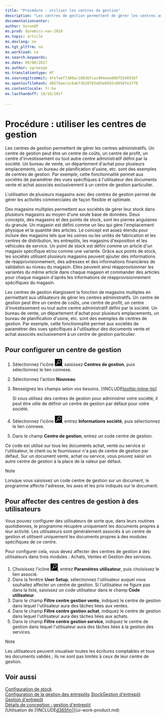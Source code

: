```yaml
---
title: "Procédure : utiliser les centres de gestion"
description: "Les centres de gestion permettent de gérer les centres administratifs. Un centre de gestion peut être un centre de coûts, un centre de profit, un centre d'investissement ou tout autre centre administratif défini par la société."
documentationcenter: 
author: SorenGP
ms.prod: dynamics-nav-2018
ms.topic: article
ms.devlang: na
ms.tgt_pltfrm: na
ms.workload: na
ms.search.keywords: 
ms.date: 09/08/2017
ms.author: sgroespe
ms.translationtype: HT
ms.sourcegitcommit: 4fefaef7380ac10836fcac404eea006f55d8556f
ms.openlocfilehash: d857daec1c6ab73639783e03e6592c0958fe2f70
ms.contentlocale: fr-be
ms.lasthandoff: 10/16/2017

---
```

# <a name="how-to-work-with-responsibility-centers"></a>Procédure : utiliser les centres de gestion
Les centres de gestion permettent de gérer les centres administratifs. Un centre de gestion peut être un centre de coûts, un centre de profit, un centre d'investissement ou tout autre centre administratif défini par la société. Un bureau de vente, un département d'achat pour plusieurs emplacements, un bureau de planification d'usine, etc. sont des exemples de centres de gestion. Par exemple, cette fonctionnalité permet aux sociétés de paramétrer des vues spécifiques à l'utilisateur des documents vente et achat associés exclusivement à un centre de gestion particulier.  

L'utilisation de plusieurs magasins avec des centres de gestion permet de gérer les activités commerciales de façon flexible et optimale.

Des magasins multiples permettent aux sociétés de gérer leur stock dans plusieurs magasins au moyen d'une seule base de données. Deux concepts, des magasins et des points de stock, sont les pierres angulaires du granule. Un magasin est défini comme un lieu qui gère l'emplacement physique et la quantité des articles. Le concept est assez étendu pour inclure des magasins tels que les usines ou les unités de fabrication et les centres de distribution, les entrepôts, les magasins d'exposition et les véhicules de service. Un point de stock est défini comme un article d'un magasin spécifique et/ou comme une variante. Grâce aux points de stock, les sociétés utilisant plusieurs magasins peuvent ajouter des informations de réapprovisionnement, des adresses et des informations financières de validation au niveau du magasin. Elles peuvent ainsi réapprovisionner les variantes du même article dans chaque magasin et commander des articles pour chaque magasin d'après les informations de réapprovisionnement spécifiques du magasin.  

Les centres de gestion élargissent la fonction de magasins multiples en permettant aux utilisateurs de gérer les centres administratifs. Un centre de gestion peut être un centre de coûts, une centre de profit, un centre d'investissement ou tout autre centre administratif défini par la société. Un bureau de vente, un département d'achat pour plusieurs emplacements, un bureau de planification d'usine, etc. sont des exemples de centres de gestion. Par exemple, cette fonctionnalité permet aux sociétés de paramétrer des vues spécifiques à l'utilisateur des documents vente et achat associés exclusivement à un centre de gestion particulier.

## <a name="to-set-up-a-responsibility-center"></a>Pour configurer un centre de gestion  
1.  Sélectionnez l'icône ![Page ou état pour la recherche](media/ui-search/search_small.png "Page ou état pour la recherche"), saisissez **Centres de gestion**, puis sélectionnez le lien connexe.  
2.  Sélectionnez l'action **Nouveau**.  
3.  Renseignez les champs selon vos besoins. [!INCLUDE[tooltip-inline-tip](includes/tooltip-inline-tip_md.md)]  

    Si vous utilisez des centres de gestion pour administrer votre société, il peut être utile de définir un centre de gestion par défaut pour votre société.
4. Sélectionnez l'icône ![Page ou état pour la recherche](media/ui-search/search_small.png "icône Page ou état pour la recherche"), entrez **Informations société**, puis sélectionnez le lien connexe.
5. Dans le champ **Centre de gestion**, entrez un code centre de gestion.

Ce code est utilisé sur tous les documents achat, vente ou service si l'utilisateur, le client ou le fournisseur n'a pas de centre de gestion par défaut. Sur un document vente, achat ou service, vous pouvez saisir un autre centre de gestion à la place de la valeur par défaut.

> [!NOTE]  
>  Lorsque vous saisissez un code centre de gestion sur un document, le programme affecte l'adresse, les axes et les prix indiqués sur le document.  

## <a name="to-assign-responsibility-centers-to-users"></a>Pour affecter des centres de gestion à des utilisateurs  
Vous pouvez configurer des utilisateurs de sorte que, dans leurs routines quotidiennes, le programme récupère uniquement les documents propres à leur activité. Les utilisateurs sont généralement associés à un centre de gestion et utilisent uniquement les documents propres à des modules spécifiques de ce centre.  

Pour configurer cela, vous devez affecter des centres de gestion à des utilisateurs dans trois modules : Achats, Ventes et Gestion des services.  

1.  Choisissez l'icône ![Page ou état pour la recherche](media/ui-search/search_small.png "Page ou état pour la recherche"), entrez **Paramètres utilisateur**, puis choisissez le lien associé.  
2.  Dans la fenêtre **User Setup**, sélectionnez l'utilisateur auquel vous souhaitez affecter un centre de gestion. Si l'utilisateur ne figure pas dans la liste, saisissez un code utilisateur dans le champ **Code utilisateur**.  
3.  Dans le champ **Filtre centre gestion vente**, indiquez le centre de gestion dans lequel l'utilisateur aura des tâches liées aux ventes.  
4.  Dans le champ **Filtre centre gestion achat**, indiquez le centre de gestion dans lequel l'utilisateur aura des tâches liées aux achats.  
5.  Dans le champ **Filtre centre gestion service**, indiquez le centre de gestion dans lequel l'utilisateur aura des tâches liées à la gestion des services.  

> [!NOTE]  
>  Les utilisateurs peuvent visualiser toutes les écritures comptables et tous les documents validés ; ils ne sont pas limités à ceux de leur centre de gestion.

## <a name="see-also"></a>Voir aussi  
[Configuration de stock](inventory-setup-inventory.md)  
[Configuration de la gestion des entrepôts](warehouse-setup-warehouse.md)
[Stock](inventory-manage-inventory.md)[Gestion d'entrepôt](warehouse-manage-warehouse.md)  
[Gestion d'entrepôt](warehouse-manage-warehouse.md)    
[Détails de conception : gestion d'entrepôt](design-details-warehouse-management.md)  
[Utilisation de [!INCLUDE[d365fin](includes/d365fin_md.md)]](ui-work-product.md)

